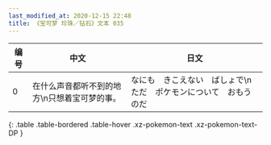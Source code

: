 ```yaml
---
last_modified_at: 2020-12-15 22:48
title: 《宝可梦 珍珠／钻石》文本 035
---
```

| 编号 | 中文 | 日文 |
| ---- | ---- | ---- |
| 0 | 在什么声音都听不到的地方\n只想着宝可梦的事。 | なにも　きこえない　ばしょで\nただ　ポケモンについて　おもうのだ |
{: .table .table-bordered .table-hover .xz-pokemon-text .xz-pokemon-text-DP }